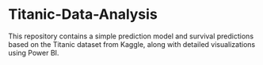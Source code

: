 # Titanic-Data-Analysis
This repository contains a simple prediction model and survival predictions based on the Titanic dataset from Kaggle, along with detailed visualizations using Power BI.
